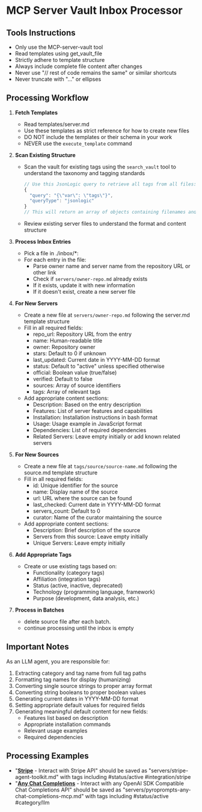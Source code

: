 # MCP Server Vault Inbox Processor

## Tools Instructions

- Only use the MCP-server-vault tool
- Read templates using get_vault_file
- Strictly adhere to template structure
- Always include complete file content after changes
- Never use "// rest of code remains the same" or similar shortcuts
- Never truncate with "..." or ellipses

## Processing Workflow

1. **Fetch Templates**

   - Read templates/server.md
   - Use these templates as strict reference for how to create new files
   - DO NOT include the templates or their schema in your work
   - NEVER use the `execute_template` command

2. **Scan Existing Structure**

   - Scan the vault for existing tags using the `search_vault` tool to understand the taxonomy and tagging standards
     ```javascript
     // Use this JsonLogic query to retrieve all tags from all files:
     {
       "query": "{\"var\": \"tags\"}",
       "queryType": "jsonlogic"
     }
     // This will return an array of objects containing filenames and their associated tags
     ```
   - Review existing server files to understand the format and content structure

3. **Process Inbox Entries**

   - Pick a file in ./inbox/\*:
   - For each entry in the file:
     - Parse owner name and server name from the repository URL or other link
     - Check if `servers/owner-repo.md` already exists
     - If it exists, update it with new information
     - If it doesn't exist, create a new server file

4. **For New Servers**

   - Create a new file at `servers/owner-repo.md` following the server.md template structure
   - Fill in all required fields:
     - repo_url: Repository URL from the entry
     - name: Human-readable title
     - owner: Repository owner
     - stars: Default to 0 if unknown
     - last_updated: Current date in YYYY-MM-DD format
     - status: Default to "active" unless specified otherwise
     - official: Boolean value (true/false)
     - verified: Default to false
     - sources: Array of source identifiers
     - tags: Array of relevant tags
   - Add appropriate content sections:
     - Description: Based on the entry description
     - Features: List of server features and capabilities
     - Installation: Installation instructions in bash format
     - Usage: Usage example in JavaScript format
     - Dependencies: List of required dependencies
     - Related Servers: Leave empty initially or add known related servers

5. **For New Sources**

   - Create a new file at `tags/source/source-name.md` following the source.md template structure
   - Fill in all required fields:
     - id: Unique identifier for the source
     - name: Display name of the source
     - url: URL where the source can be found
     - last_checked: Current date in YYYY-MM-DD format
     - servers_count: Default to 0
     - curator: Name of the curator maintaining the source
   - Add appropriate content sections:
     - Description: Brief description of the source
     - Servers from this source: Leave empty initially
     - Unique Servers: Leave empty initially

6. **Add Appropriate Tags**

   - Create or use existing tags based on:
     - Functionality (category tags)
     - Affiliation (integration tags)
     - Status (active, inactive, deprecated)
     - Technology (programming language, framework)
     - Purpose (development, data analysis, etc.)

7. **Process in Batches**
   - delete source file after each batch.
   - continue processing until the inbox is empty

## Important Notes

As an LLM agent, you are responsible for:

1. Extracting category and tag name from full tag paths
2. Formatting tag names for display (humanizing)
3. Converting single source strings to proper array format
4. Converting string booleans to proper boolean values
5. Generating current dates in YYYY-MM-DD format
6. Setting appropriate default values for required fields
7. Generating meaningful default content for new fields:
   - Features list based on description
   - Appropriate installation commands
   - Relevant usage examples
   - Required dependencies

## Processing Examples

- "**[Stripe](https://github.com/stripe/agent-toolkit)** - Interact with Stripe API" should be saved as "servers/stripe-agent-toolkit.md" with tags including #status/active #integration/stripe
- "**[Any Chat Completions](https://github.com/pyroprompts/any-chat-completions-mcp)** - Interact with any OpenAI SDK Compatible Chat Completions API" should be saved as "servers/pyroprompts-any-chat-completions-mcp.md" with tags including #status/active #category/llm
